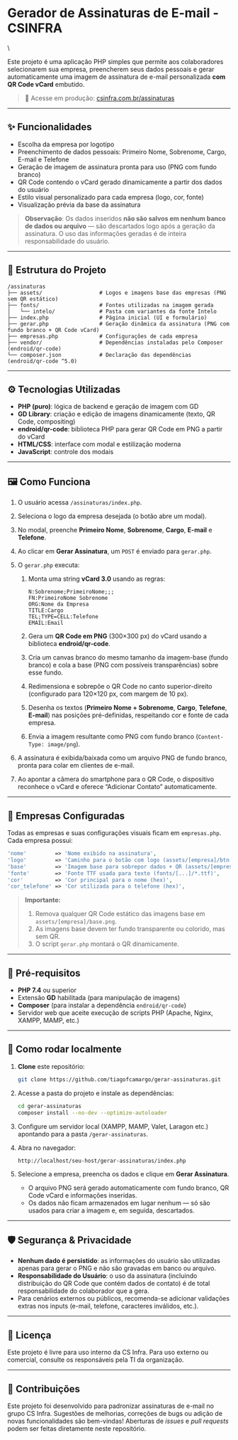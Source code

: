 # Gerador de Assinaturas de E-mail - CSINFRA

\\

Este projeto é uma aplicação PHP simples que permite aos colaboradores selecionarem sua empresa, preencherem seus dados pessoais e gerar automaticamente uma imagem de assinatura de e-mail personalizada **com QR Code vCard** embutido.

> 🔗 Acesse em produção: [csinfra.com.br/assinaturas](https://csinfra.com.br/assinaturas)

---

## ✨ Funcionalidades

- Escolha da empresa por logotipo
- Preenchimento de dados pessoais: Primeiro Nome, Sobrenome, Cargo, E-mail e Telefone
- Geração de imagem de assinatura pronta para uso (PNG com fundo branco)
- QR Code contendo o vCard gerado dinamicamente a partir dos dados do usuário
- Estilo visual personalizado para cada empresa (logo, cor, fonte)
- Visualização prévia da base da assinatura

> **Observação**: Os dados inseridos **não são salvos em nenhum banco de dados ou arquivo** — são descartados logo após a geração da assinatura. O uso das informações geradas é de inteira responsabilidade do usuário.

---

## 🧱 Estrutura do Projeto

```
/assinaturas
├── assets/                  # Logos e imagens base das empresas (PNG sem QR estático)
├── fonts/                   # Fontes utilizadas na imagem gerada
│   └── intelo/              # Pasta com variantes da fonte Intelo
├── index.php                # Página inicial (UI e formulário)
├── gerar.php                # Geração dinâmica da assinatura (PNG com fundo branco + QR Code vCard)
├── empresas.php             # Configurações de cada empresa
├── vendor/                  # Dependências instaladas pelo Composer (endroid/qr-code)
└── composer.json            # Declaração das dependências (endroid/qr-code ^5.0)
```

---

## ⚙️ Tecnologias Utilizadas

- **PHP (puro)**: lógica de backend e geração de imagem com GD
- **GD Library**: criação e edição de imagens dinamicamente (texto, QR Code, compositing)
- **endroid/qr-code**: biblioteca PHP para gerar QR Code em PNG a partir do vCard
- **HTML/CSS**: interface com modal e estilização moderna
- **JavaScript**: controle dos modais

---

## 🖼️ Como Funciona

1. O usuário acessa `/assinaturas/index.php`.
2. Seleciona o logo da empresa desejada (o botão abre um modal).
3. No modal, preenche **Primeiro Nome**, **Sobrenome**, **Cargo**, **E-mail** e **Telefone**.
4. Ao clicar em **Gerar Assinatura**, um `POST` é enviado para `gerar.php`.
5. O `gerar.php` executa:

   1. Monta uma string **vCard 3.0** usando as regras:

      ```
      N:Sobrenome;PrimeiroNome;;;
      FN:PrimeiroNome Sobrenome
      ORG:Nome da Empresa
      TITLE:Cargo
      TEL;TYPE=CELL:Telefone
      EMAIL:Email
      ```

   2. Gera um **QR Code em PNG** (300×300 px) do vCard usando a biblioteca **endroid/qr-code**.
   3. Cria um canvas branco do mesmo tamanho da imagem-base (fundo branco) e cola a base (PNG com possíveis transparências) sobre esse fundo.
   4. Redimensiona e sobrepõe o QR Code no canto superior-direito (configurado para 120×120 px, com margem de 10 px).
   5. Desenha os textos (**Primeiro Nome + Sobrenome**, **Cargo**, **Telefone**, **E-mail**) nas posições pré-definidas, respeitando cor e fonte de cada empresa.
   6. Envia a imagem resultante como PNG com fundo branco (`Content-Type: image/png`).

6. A assinatura é exibida/baixada como um arquivo PNG de fundo branco, pronta para colar em clientes de e-mail.
7. Ao apontar a câmera do smartphone para o QR Code, o dispositivo reconhece o vCard e oferece “Adicionar Contato” automaticamente.

---

## 🏢 Empresas Configuradas

Todas as empresas e suas configurações visuais ficam em `empresas.php`. Cada empresa possui:

```php
'nome'         => 'Nome exibido na assinatura',
'logo'         => 'Caminho para o botão com logo (assets/[empresa]/btn.png)',
'base'         => 'Imagem base para sobrepor dados + QR (assets/[empresa]/base.png)',
'fonte'        => 'Fonte TTF usada para texto (fonts/[...]/*.ttf)',
'cor'          => 'Cor principal para o nome (hex)',
'cor_telefone' => 'Cor utilizada para o telefone (hex)',
```

> **Importante:**
>
> 1. Remova qualquer QR Code estático das imagens base em `assets/[empresa]/base.png`.
> 2. As imagens base devem ter fundo transparente ou colorido, mas sem QR.
> 3. O script `gerar.php` montará o QR dinamicamente.

---

## 📌 Pré-requisitos

- **PHP 7.4** ou superior
- Extensão **GD** habilitada (para manipulação de imagens)
- **Composer** (para instalar a dependência `endroid/qr-code`)
- Servidor web que aceite execução de scripts PHP (Apache, Nginx, XAMPP, MAMP, etc.)

---

## 🚀 Como rodar localmente

1. **Clone** este repositório:

   ```bash
   git clone https://github.com/tiagofcamargo/gerar-assinaturas.git
   ```

2. Acesse a pasta do projeto e instale as dependências:

   ```bash
   cd gerar-assinaturas
   composer install --no-dev --optimize-autoloader
   ```

3. Configure um servidor local (XAMPP, MAMP, Valet, Laragon etc.) apontando para a pasta `/gerar-assinaturas`.
4. Abra no navegador:

   ```
   http://localhost/seu-host/gerar-assinaturas/index.php
   ```

5. Selecione a empresa, preencha os dados e clique em **Gerar Assinatura**.

   - O arquivo PNG será gerado automaticamente com fundo branco, QR Code vCard e informações inseridas.
   - Os dados não ficam armazenados em lugar nenhum — só são usados para criar a imagem e, em seguida, descartados.

---

## 🛡️ Segurança & Privacidade

- **Nenhum dado é persistido**: as informações do usuário são utilizadas apenas para gerar o PNG e não são gravadas em banco ou arquivo.
- **Responsabilidade do Usuário**: o uso da assinatura (incluindo distribuição do QR Code que contém dados de contato) é de total responsabilidade do colaborador que a gera.
- Para cenários externos ou públicos, recomenda-se adicionar validações extras nos inputs (e-mail, telefone, caracteres inválidos, etc.).

---

## 📄 Licença

Este projeto é livre para uso interno da CS Infra. Para uso externo ou comercial, consulte os responsáveis pela TI da organização.

---

## 🙌 Contribuições

Este projeto foi desenvolvido para padronizar assinaturas de e-mail no grupo CS Infra.
Sugestões de melhorias, correções de bugs ou adição de novas funcionalidades são bem-vindas!
Aberturas de _issues_ e _pull requests_ podem ser feitas diretamente neste repositório.
